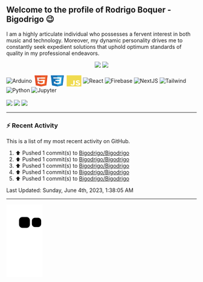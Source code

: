 ## Welcome to the profile of Rodrigo Boquer - Bigodrigo :wink:

I am a highly articulate individual who possesses a fervent interest in both music and technology. Moreover, my dynamic personality drives me to constantly seek expedient solutions that uphold optimum standards of quality in my professional endeavors.

 <div align="center">
   <img height="180em" src="https://github-readme-stats.bigodrigo.vercel.app/api?username=Bigodrigo&show_icons=true&theme=react&include_all_commits=true&count_private=true"/>
   <img height="180em" src="https://github-readme-stats.bigodrigo.vercel.app/api/top-langs/?username=Bigodrigo&layout=compact&langs_count=6&theme=react"/>
</div>

<div style="display: inline_block"><br>
  <img align="center" alt="Arduino" height="30" width="40" src="https://cdn.jsdelivr.net/gh/devicons/devicon/icons/arduino/arduino-original-wordmark.svg">
  <img align="center" alt="HTML" height="30" width="40" src="https://raw.githubusercontent.com/devicons/devicon/master/icons/html5/html5-original.svg">
  <img align="center" alt="CSS" height="30" width="40" src="https://raw.githubusercontent.com/devicons/devicon/master/icons/css3/css3-original.svg">
  <img align="center" alt="Js" height="30" width="40" src="https://raw.githubusercontent.com/devicons/devicon/master/icons/javascript/javascript-plain.svg">
  <img align="center" alt="React" height="30" width="40" src="https://cdn.jsdelivr.net/gh/devicons/devicon/icons/react/react-original.svg">
  <img align="center" alt="Firebase" height="30" width="40" src="https://cdn.jsdelivr.net/gh/devicons/devicon/icons/firebase/firebase-plain.svg">
  <img align="center" alt="NextJS" height="30" width="40" src="https://cdn.jsdelivr.net/gh/devicons/devicon/icons/nextjs/nextjs-original-wordmark.svg">
  <img align="center" alt="Tailwind" height="30" width="40" src="https://cdn.jsdelivr.net/gh/devicons/devicon/icons/tailwindcss/tailwindcss-plain.svg">
  <img align="center" alt="Python" height="30" width="40" src="https://cdn.jsdelivr.net/gh/devicons/devicon/icons/python/python-original.svg">
  <img align="center" alt="Jupyter" height="30" width="40" src="https://cdn.jsdelivr.net/gh/devicons/devicon/icons/jupyter/jupyter-original-wordmark.svg">
</div>
 
 <br>
  
<div> 
  <a href="https://instagram.com/bigodrigo.rod" target="_blank"><img src="https://img.shields.io/badge/-Instagram-%23E4405F?style=for-the-badge&logo=instagram&logoColor=white" target="_blank"></a>
  <a href = "mailto:eng.boquer@gmail.com"><img src="https://img.shields.io/badge/-Gmail-%23333?style=for-the-badge&logo=gmail&logoColor=white" target="_blank"></a>
  <a href="https://www.linkedin.com/in/rodrigo-boquer-064298166/" target="_blank"><img src="https://img.shields.io/badge/-LinkedIn-%230077B5?style=for-the-badge&logo=linkedin&logoColor=white" target="_blank"></a> 
  
 ---

### :zap: Recent Activity

This is a list of my most recent activity on GitHub.

<!--RECENT_ACTIVITY:start-->
1. ⬆️ Pushed 1 commit(s) to [Bigodrigo/Bigodrigo](https://github.com/Bigodrigo/Bigodrigo)<br>
2. ⬆️ Pushed 1 commit(s) to [Bigodrigo/Bigodrigo](https://github.com/Bigodrigo/Bigodrigo)<br>
3. ⬆️ Pushed 1 commit(s) to [Bigodrigo/Bigodrigo](https://github.com/Bigodrigo/Bigodrigo)<br>
4. ⬆️ Pushed 1 commit(s) to [Bigodrigo/Bigodrigo](https://github.com/Bigodrigo/Bigodrigo)<br>
5. ⬆️ Pushed 1 commit(s) to [Bigodrigo/Bigodrigo](https://github.com/Bigodrigo/Bigodrigo)<br>
<!--RECENT_ACTIVITY:end-->

<!--RECENT_ACTIVITY:last_update-->
Last Updated: Sunday, June 4th, 2023, 1:38:05 AM
<!--RECENT_ACTIVITY:last_update_end-->

---
  ![Snake animation](https://github.com/Bigodrigo/Bigodrigo/blob/output/github-contribution-grid-snake.svg)

</div>

<!--
**Bigodrigo/Bigodrigo** is a ✨ _special_ ✨ repository because its `README.md` (this file) appears on your GitHub profile.

Here are some ideas to get you started:

- 🔭 I’m currently working on ...
- 🌱 I’m currently learning ...
- 👯 I’m looking to collaborate on ...
- 🤔 I’m looking for help with ...
- 💬 Ask me about ...
- 📫 How to reach me: ...
- 😄 Pronouns: ...
- ⚡ Fun fact: ...
-->
